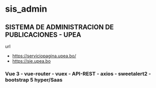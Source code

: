 # sis_admin

## SISTEMA DE ADMINISTRACION DE PUBLICACIONES - UPEA

url
- https://serviciopagina.upea.bo/
- https://sie.upea.bo

### Vue 3 - vue-router - vuex - API-REST - axios - sweetalert2 - bootstrap 5 hyper/Saas